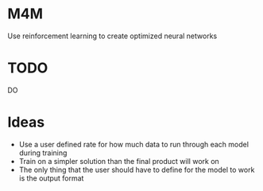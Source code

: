 # M4M
Use reinforcement learning to create optimized neural networks

# TODO
DO

# Ideas
- Use a user defined rate for how much data to run through each model during training
- Train on a simpler solution than the final product will work on
- The only thing that the user should have to define for the model to work is the output format
